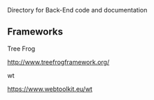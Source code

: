 Directory for Back-End code and documentation

Frameworks
----------

Tree Frog

http://www.treefrogframework.org/


wt

https://www.webtoolkit.eu/wt